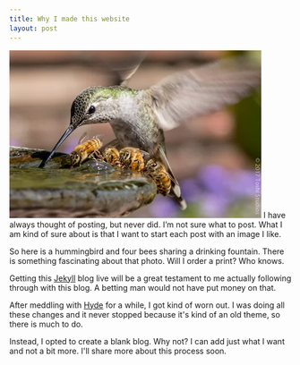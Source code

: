 ```yaml
---
title: Why I made this website
layout: post
---
```


<img src="bees.webp"  alt="Hummingbird and four bees sharing a water fountain" width="450" height="300" decoding="async">
I have always thought of posting, but never did. I’m not sure what to post. What I am kind of sure about is that I want to start each post with an image I like.

So here is a hummingbird and four bees sharing a drinking fountain. There is something fascinating about that photo. Will I order a print? Who knows.

Getting this [Jekyll](https://jekyllrb.com/) blog live will be a great testament to me actually following through with this blog. A betting man would not have put money on that.

After meddling with [Hyde](https://hyde.getpoole.com/) for a while, I got kind of worn out. I was doing all these changes and it never stopped because it's kind of an old theme, so there is much to do.

Instead, I opted to create a blank blog. Why not? I can add just what I want and not a bit more. I'll share more about this process soon.
